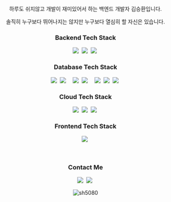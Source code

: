 <p align="center"> 하루도 쉬지않고 개발이 재미있어서 하는 백엔드 개발자 김승환입니다.</p>
<p align="center"> 솔직히 누구보다 뛰어나지는 않지만 누구보다 열심히 할 자신은 있습니다.</p>

<h3 align="center"> Backend Tech Stack </h3>
        <p align="center">
            <img src="https://img.shields.io/badge/TypeScript-3178C6?style=flat&logo=ts-node&logoColor=white" />&nbsp
            <img src="https://img.shields.io/badge/NodeJS-11B48A?style=flat&logo=Node.js&logoColor=white" />&nbsp
            <img src="https://img.shields.io/badge/NestJS-E0234E?style=flat&logo=NestJS&logoColor=white" />&nbsp
 <h3 align="center"> Database Tech Stack </h3>
<p align="center">
    <img src="https://img.shields.io/badge/MySQL-4479A1?style=flat&logo=MySql&logoColor=white" />&nbsp
    <img src="https://img.shields.io/badge/MariaDB-00599C?style=flat&logo=mariadb&logoColor=white" />&ensp;&ensp;
    <img src="https://img.shields.io/badge/MongoDB-47A248?style=flat&logo=MongoDB&logoColor=white" />&nbsp
    <img src="https://img.shields.io/badge/Redis-DC382D?style=flat&logo=Redis&logoColor=white" />&ensp;&ensp;
    <img src="https://img.shields.io/badge/Sequelize-A8B9CC?style=flat&logo=Sequelize&logoColor=white" />&nbsp
    <img src="https://img.shields.io/badge/TypeORM-376E93?style=flat&logo=TypeScript&logoColor=white" />&nbsp
    <img src="https://img.shields.io/badge/Prisma-1B222D?style=flat&logo=Prisma&logoColor=white" />&nbsp
</p>
        <h3 align="center"> Cloud Tech Stack </h3>
        <p align="center">
            <img src="https://img.shields.io/badge/EC2-FF9900?style=flat&logo=amazonec2&logoColor=white" />&nbsp
            <img src="https://img.shields.io/badge/S3-569A31?style=flat&logo=amazons3&logoColor=white" />&nbsp
            <img src="https://img.shields.io/badge/GCP-4285F4?style=flat&logo=google-cloud&logoColor=white" />&nbsp
        </p>
        </p>
        <h3 align="center"> Frontend Tech Stack </h3>
        <p align="center">
            <img src="https://img.shields.io/badge/vue.js-4FC08D?style=flat&logo=vue.js&logoColor=white" />&nbsp
        </p>

<br />

<h3 align="center">Contact Me</h3>
<p align="center">
    <a href="https://prpn97.tistory.com/"><img
            src="https://img.shields.io/badge/Blog-11B48A?         style=flat&logo=Vimeo&logoColor=white&link=https://prpn97.tistory.com/" /></a>&nbsp
    <a href="mailto:prpn97@gmail.com"><img
            src="https://img.shields.io/badge/GMAIL-EA4335?style=flat-square&logo=Gmail&logoColor=white&link=prpn97@gmail.com" /></a>&nbsp
</p>
<p align="center"><img src="https://github-readme-streak-stats.herokuapp.com/?user=sh5080&locale=ko&theme=" alt="sh5080" /></p>

<br />

<br />
